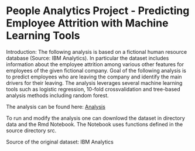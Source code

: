 # People Analytics Project - Predicting Employee Attrition with Machine Learning Tools

Introduction:
The following analysis is based on a fictional human resource database (Source: IBM Analytics). In particular the dataset includes information about the employee attrition among various other features for employees of the given fictional company. Goal of the following analysis is to predict employees who are leaving the company and identify the main drivers for their leaving. The analysis leverages several machine learning tools such as logistic regression, 10-fold crossvalidation and tree-based analysis methods including random forest.

The analysis can be found here:
[Analysis](PredictingAttrition.md)

To run and modify the analysis one can downlowd the dataset in directory data and the Rmd Notebook. The Notebook uses functions defined in the source directory src.

Source of the original dataset: IBM Analytics
